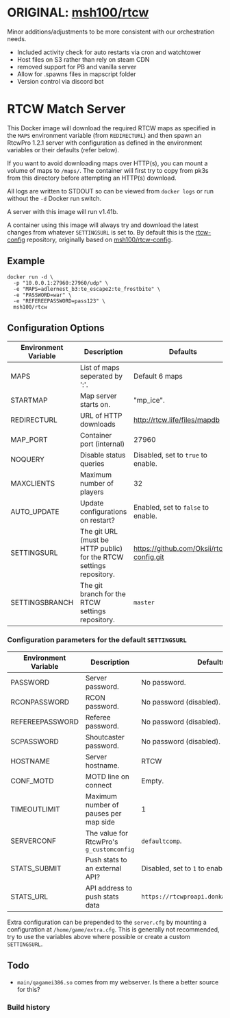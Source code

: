 # ORIGINAL: [msh100/rtcw](https://github.com/msh100/rtcw)

Minor additions/adjustments to be more consistent with our orchestration needs. 
 * Included activity check for auto restarts via cron and watchtower
 * Host files on S3 rather than rely on steam CDN
 * removed support for PB and vanilla server
 * Allow for .spawns files in mapscript folder
 * Version control via discord bot

# RTCW Match Server

This Docker image will download the required RTCW maps as specified in the
`MAPS` environment variable (from `REDIRECTURL`) and then spawn an RtcwPro
1.2.1 server with configuration as defined in the environment variables or
their defaults (refer below).

If you want to avoid downloading maps over HTTP(s), you can mount a volume of
maps to `/maps/`.
The container will first try to copy from pk3s from this directory before
attempting an HTTP(s) download.

All logs are written to STDOUT so can be viewed from `docker logs` or run
without the `-d` Docker run switch.

A server with this image will run v1.41b.

A container using this image will always try and download the latest changes
from whatever `SETTINGSURL` is set to.
By default this is the [rtcw-config](https://github.com/Oksii/rtcw-config)
repository, originally based on
[msh100/rtcw-config](https://github.com/msh100/rtcw-config).


## Example

```
docker run -d \
  -p "10.0.0.1:27960:27960/udp" \
  -e "MAPS=adlernest_b3:te_escape2:te_frostbite" \
  -e "PASSWORD=war" \
  -e "REFEREEPASSWORD=pass123" \
  msh100/rtcw
```


## Configuration Options


Environment Variable | Description                    | Defaults
-------------------- | ------------------------------ | ------------------------
MAPS                 | List of maps seperated by ':'. | Default 6 maps
STARTMAP             | Map server starts on.          | "mp_ice".
REDIRECTURL          | URL of HTTP downloads          | http://rtcw.life/files/mapdb
MAP_PORT             | Container port (internal)      | 27960
NOQUERY              | Disable status queries         | Disabled, set to `true` to enable.
MAXCLIENTS           | Maximum number of players      | 32
AUTO_UPDATE          | Update configurations on restart? | Enabled, set to `false` to enable.
SETTINGSURL          | The git URL (must be HTTP public) for the RTCW settings repository. | https://github.com/Oksii/rtcw-config.git
SETTINGSBRANCH       | The git branch for the RTCW settings repository. | `master`


### Configuration parameters for the default `SETTINGSURL`

Environment Variable | Description                    | Defaults
-------------------- | ------------------------------ | ------------------------
PASSWORD             | Server password.               | No password.
RCONPASSWORD         | RCON password.                 | No password (disabled).
REFEREEPASSWORD      | Referee password.              | No password (disabled).
SCPASSWORD           | Shoutcaster password.          | No password (disabled).
HOSTNAME             | Server hostname.               | RTCW
CONF_MOTD            | MOTD line on connect           | Empty.
TIMEOUTLIMIT         | Maximum number of pauses per map side | 1
SERVERCONF           | The value for RtcwPro's `g_customconfig` | `defaultcomp`.
STATS_SUBMIT         | Push stats to an external API? | Disabled, set to `1` to enable.
STATS_URL            | API address to push stats data | `https://rtcwproapi.donkanator.com/submit`


Extra configuration can be prepended to the `server.cfg` by mounting a
configuration at `/home/game/extra.cfg`.
This is generally not recommended, try to use the variables above where
possible or create a custom `SETTINGSURL`.


## Todo

 - `main/qagamei386.so` comes from my webserver. Is there a better source for
 this?

### Build history
```

```



